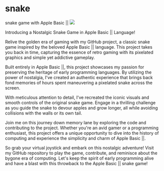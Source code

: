 # snake
snake game with Apple Basic ||
![]([https://github.com/Your_Repository_Name/Your_GIF_Name.gif](https://github.com/metidev/snake/blob/main/20230619_180747.mp4))

Introducing a Nostalgic Snake Game in Apple Basic || Language!

Relive the golden era of gaming with my GitHub project, a classic snake game inspired by the beloved Apple Basic || language. This project takes you back in time, capturing the essence of retro gaming with its pixelated graphics and simple yet addictive gameplay.

Built entirely in Apple Basic ||, this project showcases my passion for preserving the heritage of early programming languages. By utilizing the power of nostalgia, I've created an authentic experience that brings back fond memories of hours spent maneuvering a pixelated snake across the screen.

With meticulous attention to detail, I've recreated the iconic visuals and smooth controls of the original snake game. Engage in a thrilling challenge as you guide the snake to devour apples and grow longer, all while avoiding collisions with the walls or its own tail.

Join me on this journey down memory lane by exploring the code and contributing to the project. Whether you're an avid gamer or a programming enthusiast, this project offers a unique opportunity to dive into the history of computing and experience the simplicity and charm of Apple Basic ||.

So grab your virtual joystick and embark on this nostalgic adventure! Visit my GitHub repository to play the game, contribute, and reminisce about the bygone era of computing. Let's keep the spirit of early programming alive and have a blast with this throwback to the Apple Basic || snake game!
